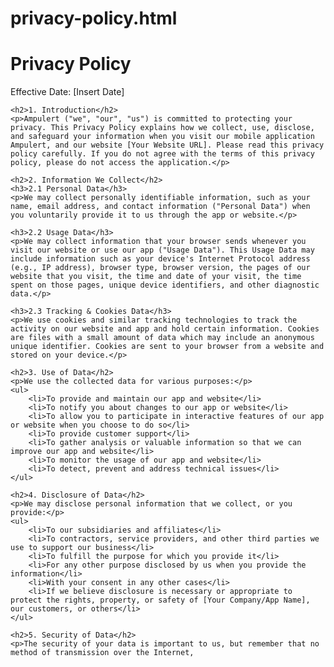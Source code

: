 # privacy-policy.html

<!DOCTYPE html>
<html lang="en">
<head>
    <meta charset="UTF-8">
    <meta name="viewport" content="width=device-width, initial-scale=1.0">
    <title>Privacy Policy</title>
</head>
<body>
    <h1>Privacy Policy</h1>
    <p>Effective Date: [Insert Date]</p>

    <h2>1. Introduction</h2>
    <p>Ampulert ("we", "our", "us") is committed to protecting your privacy. This Privacy Policy explains how we collect, use, disclose, and safeguard your information when you visit our mobile application Ampulert, and our website [Your Website URL]. Please read this privacy policy carefully. If you do not agree with the terms of this privacy policy, please do not access the application.</p>

    <h2>2. Information We Collect</h2>
    <h3>2.1 Personal Data</h3>
    <p>We may collect personally identifiable information, such as your name, email address, and contact information ("Personal Data") when you voluntarily provide it to us through the app or website.</p>

    <h3>2.2 Usage Data</h3>
    <p>We may collect information that your browser sends whenever you visit our website or use our app ("Usage Data"). This Usage Data may include information such as your device's Internet Protocol address (e.g., IP address), browser type, browser version, the pages of our website that you visit, the time and date of your visit, the time spent on those pages, unique device identifiers, and other diagnostic data.</p>

    <h3>2.3 Tracking & Cookies Data</h3>
    <p>We use cookies and similar tracking technologies to track the activity on our website and app and hold certain information. Cookies are files with a small amount of data which may include an anonymous unique identifier. Cookies are sent to your browser from a website and stored on your device.</p>

    <h2>3. Use of Data</h2>
    <p>We use the collected data for various purposes:</p>
    <ul>
        <li>To provide and maintain our app and website</li>
        <li>To notify you about changes to our app or website</li>
        <li>To allow you to participate in interactive features of our app or website when you choose to do so</li>
        <li>To provide customer support</li>
        <li>To gather analysis or valuable information so that we can improve our app and website</li>
        <li>To monitor the usage of our app and website</li>
        <li>To detect, prevent and address technical issues</li>
    </ul>

    <h2>4. Disclosure of Data</h2>
    <p>We may disclose personal information that we collect, or you provide:</p>
    <ul>
        <li>To our subsidiaries and affiliates</li>
        <li>To contractors, service providers, and other third parties we use to support our business</li>
        <li>To fulfill the purpose for which you provide it</li>
        <li>For any other purpose disclosed by us when you provide the information</li>
        <li>With your consent in any other cases</li>
        <li>If we believe disclosure is necessary or appropriate to protect the rights, property, or safety of [Your Company/App Name], our customers, or others</li>
    </ul>

    <h2>5. Security of Data</h2>
    <p>The security of your data is important to us, but remember that no method of transmission over the Internet,
